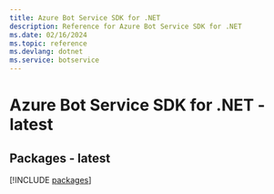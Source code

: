 ```yaml
---
title: Azure Bot Service SDK for .NET
description: Reference for Azure Bot Service SDK for .NET
ms.date: 02/16/2024
ms.topic: reference
ms.devlang: dotnet
ms.service: botservice
---
```

# Azure Bot Service SDK for .NET - latest
## Packages - latest
[!INCLUDE [packages](bot-service-index.md)]